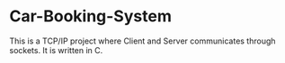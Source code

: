 # Car-Booking-System
This is a TCP/IP project where Client and Server communicates through sockets. It is written in C.
